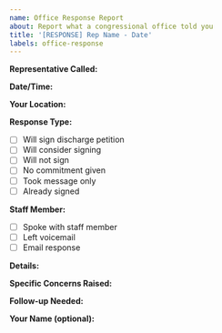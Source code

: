 ```yaml
---
name: Office Response Report
about: Report what a congressional office told you
title: '[RESPONSE] Rep Name - Date'
labels: office-response
---
```


**Representative Called:** 
<!-- Name and district, e.g., Young Kim (CA-40) -->

**Date/Time:** 
<!-- When you called -->

**Your Location:** 
<!-- State and ZIP code -->

**Response Type:**
- [ ] Will sign discharge petition
- [ ] Will consider signing
- [ ] Will not sign
- [ ] No commitment given
- [ ] Took message only
- [ ] Already signed

**Staff Member:**
- [ ] Spoke with staff member
- [ ] Left voicemail
- [ ] Email response

**Details:** 
<!-- What exactly did they say? Quote if possible -->




**Specific Concerns Raised:**
<!-- Did they mention any specific objections? -->




**Follow-up Needed:** 
<!-- Any specific actions they suggested? -->




**Your Name (optional):**
<!-- Only if you're comfortable sharing -->